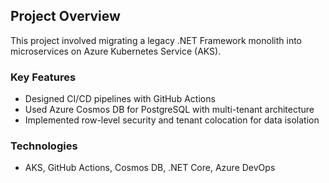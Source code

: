 ## Project Overview

This project involved migrating a legacy .NET Framework monolith into microservices on Azure Kubernetes Service (AKS). 

### Key Features
- Designed CI/CD pipelines with GitHub Actions
- Used Azure Cosmos DB for PostgreSQL with multi-tenant architecture
- Implemented row-level security and tenant colocation for data isolation

### Technologies
- AKS, GitHub Actions, Cosmos DB, .NET Core, Azure DevOps

